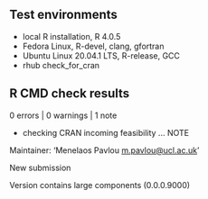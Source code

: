 ## Test environments
* local R installation, R 4.0.5
* Fedora Linux, R-devel, clang, gfortran
* Ubuntu Linux 20.04.1 LTS, R-release, GCC
* rhub check_for_cran

## R CMD check results

0 errors | 0 warnings | 1 note

* checking CRAN incoming feasibility ... NOTE

Maintainer: ‘Menelaos Pavlou <m.pavlou@ucl.ac.uk>’

New submission

Version contains large components (0.0.0.9000)



